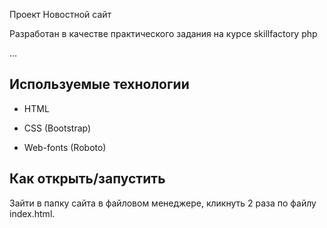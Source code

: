 Проект Новостной сайт 

Разработан в качестве практического задания на курсе skillfactory php

…



## Используемые технологии

* HTML

* CSS (Bootstrap)

* Web-fonts (Roboto)

## Как открыть/запустить

Зайти в папку сайта в файловом менеджере, кликнуть 2 раза по файлу index.html.
